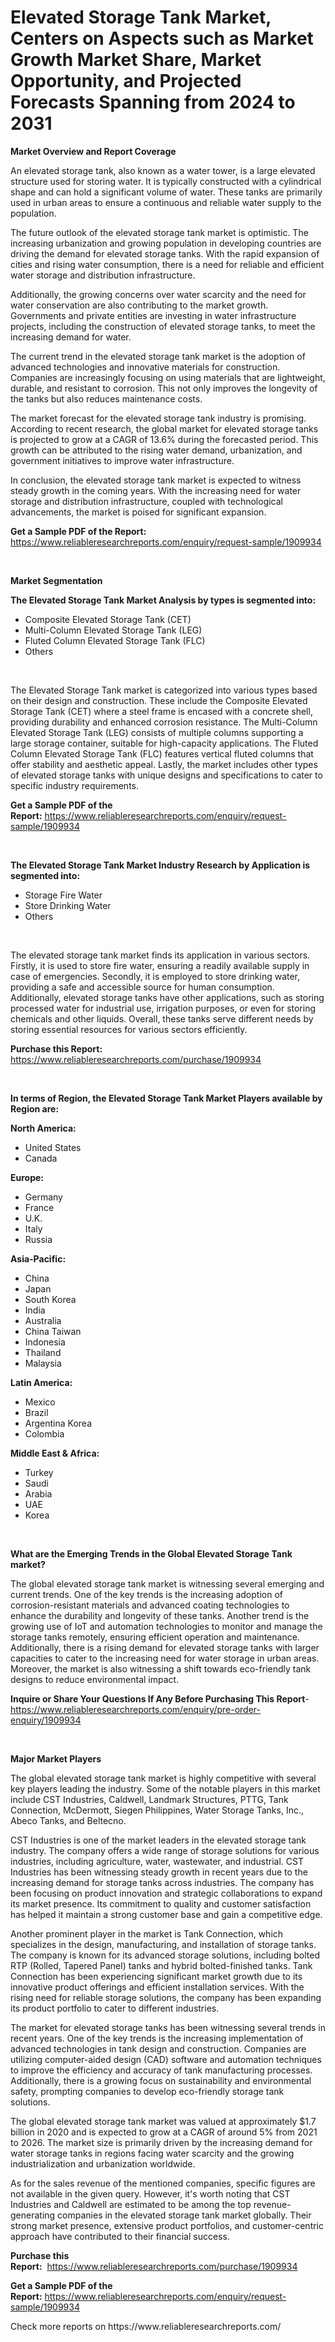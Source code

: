 <p><h1>Elevated Storage Tank Market, Centers on Aspects such as Market Growth Market Share, Market Opportunity, and Projected Forecasts Spanning from 2024 to 2031</h1></p><p><strong>Market Overview and Report Coverage</strong></p>
<p><p>An elevated storage tank, also known as a water tower, is a large elevated structure used for storing water. It is typically constructed with a cylindrical shape and can hold a significant volume of water. These tanks are primarily used in urban areas to ensure a continuous and reliable water supply to the population.</p><p>The future outlook of the elevated storage tank market is optimistic. The increasing urbanization and growing population in developing countries are driving the demand for elevated storage tanks. With the rapid expansion of cities and rising water consumption, there is a need for reliable and efficient water storage and distribution infrastructure.</p><p>Additionally, the growing concerns over water scarcity and the need for water conservation are also contributing to the market growth. Governments and private entities are investing in water infrastructure projects, including the construction of elevated storage tanks, to meet the increasing demand for water.</p><p>The current trend in the elevated storage tank market is the adoption of advanced technologies and innovative materials for construction. Companies are increasingly focusing on using materials that are lightweight, durable, and resistant to corrosion. This not only improves the longevity of the tanks but also reduces maintenance costs.</p><p>The market forecast for the elevated storage tank industry is promising. According to recent research, the global market for elevated storage tanks is projected to grow at a CAGR of 13.6% during the forecasted period. This growth can be attributed to the rising water demand, urbanization, and government initiatives to improve water infrastructure.</p><p>In conclusion, the elevated storage tank market is expected to witness steady growth in the coming years. With the increasing need for water storage and distribution infrastructure, coupled with technological advancements, the market is poised for significant expansion.</p></p>
<p><strong>Get a Sample PDF of the Report:</strong> <a href="https://www.reliableresearchreports.com/enquiry/request-sample/1909934">https://www.reliableresearchreports.com/enquiry/request-sample/1909934</a></p>
<p>&nbsp;</p>
<p><strong>Market Segmentation</strong></p>
<p><strong>The Elevated Storage Tank Market Analysis by types is segmented into:</strong></p>
<p><ul><li>Composite Elevated Storage Tank (CET)</li><li>Multi-Column Elevated Storage Tank (LEG)</li><li>Fluted Column Elevated Storage Tank (FLC)</li><li>Others</li></ul></p>
<p>&nbsp;</p>
<p><p>The Elevated Storage Tank market is categorized into various types based on their design and construction. These include the Composite Elevated Storage Tank (CET) where a steel frame is encased with a concrete shell, providing durability and enhanced corrosion resistance. The Multi-Column Elevated Storage Tank (LEG) consists of multiple columns supporting a large storage container, suitable for high-capacity applications. The Fluted Column Elevated Storage Tank (FLC) features vertical fluted columns that offer stability and aesthetic appeal. Lastly, the market includes other types of elevated storage tanks with unique designs and specifications to cater to specific industry requirements.</p></p>
<p><strong>Get a Sample PDF of the Report:</strong>&nbsp;<a href="https://www.reliableresearchreports.com/enquiry/request-sample/1909934">https://www.reliableresearchreports.com/enquiry/request-sample/1909934</a></p>
<p>&nbsp;</p>
<p><strong>The Elevated Storage Tank Market Industry Research by Application is segmented into:</strong></p>
<p><ul><li>Storage Fire Water</li><li>Store Drinking Water</li><li>Others</li></ul></p>
<p>&nbsp;</p>
<p><p>The elevated storage tank market finds its application in various sectors. Firstly, it is used to store fire water, ensuring a readily available supply in case of emergencies. Secondly, it is employed to store drinking water, providing a safe and accessible source for human consumption. Additionally, elevated storage tanks have other applications, such as storing processed water for industrial use, irrigation purposes, or even for storing chemicals and other liquids. Overall, these tanks serve different needs by storing essential resources for various sectors efficiently.</p></p>
<p><strong>Purchase this Report:</strong>&nbsp; <a href="https://www.reliableresearchreports.com/purchase/1909934">https://www.reliableresearchreports.com/purchase/1909934</a></p>
<p>&nbsp;</p>
<p><strong>In terms of Region, the Elevated Storage Tank Market Players available by Region are:</strong></p>
<p>
    <p> <strong> North America: </strong>
        <ul>
            <li>United States</li>
            <li>Canada</li>
        </ul>
        </p> 
    <p> <strong> Europe: </strong>
        <ul>
            <li>Germany</li>
            <li>France</li>
            <li>U.K.</li>
            <li>Italy</li>
            <li>Russia</li>
        </ul>
        </p> 
    <p> <strong> Asia-Pacific: </strong>
        <ul>
            <li>China</li>
            <li>Japan</li>
            <li>South Korea</li>
            <li>India</li>
            <li>Australia</li>
            <li>China Taiwan</li>
            <li>Indonesia</li>
            <li>Thailand</li>
            <li>Malaysia</li>
        </ul>
        </p> 
    <p> <strong> Latin America: </strong>
        <ul>
            <li>Mexico</li>
            <li>Brazil</li>
            <li>Argentina Korea</li>
            <li>Colombia</li>
        </ul>
        </p> 
    <p> <strong> Middle East & Africa: </strong>
        <ul>
            <li>Turkey</li>
            <li>Saudi</li>
            <li>Arabia</li>
            <li>UAE</li>
            <li>Korea</li>
        </ul>
    </p>
    </p>
<p>&nbsp;</p>
<p><strong>What are the Emerging Trends in the Global Elevated Storage Tank market?</strong></p>
<p><p>The global elevated storage tank market is witnessing several emerging and current trends. One of the key trends is the increasing adoption of corrosion-resistant materials and advanced coating technologies to enhance the durability and longevity of these tanks. Another trend is the growing use of IoT and automation technologies to monitor and manage the storage tanks remotely, ensuring efficient operation and maintenance. Additionally, there is a rising demand for elevated storage tanks with larger capacities to cater to the increasing need for water storage in urban areas. Moreover, the market is also witnessing a shift towards eco-friendly tank designs to reduce environmental impact.</p></p>
<p><strong>Inquire or Share Your Questions If Any Before Purchasing This Report</strong>- <a href="https://www.reliableresearchreports.com/enquiry/pre-order-enquiry/1909934">https://www.reliableresearchreports.com/enquiry/pre-order-enquiry/1909934</a></p>
<p>&nbsp;</p>
<p><strong>Major Market Players</strong></p>
<p><p>The global elevated storage tank market is highly competitive with several key players leading the industry. Some of the notable players in this market include CST Industries, Caldwell, Landmark Structures, PTTG, Tank Connection, McDermott, Siegen Philippines, Water Storage Tanks, Inc., Abeco Tanks, and Beltecno.</p><p>CST Industries is one of the market leaders in the elevated storage tank industry. The company offers a wide range of storage solutions for various industries, including agriculture, water, wastewater, and industrial. CST Industries has been witnessing steady growth in recent years due to the increasing demand for storage tanks across industries. The company has been focusing on product innovation and strategic collaborations to expand its market presence. Its commitment to quality and customer satisfaction has helped it maintain a strong customer base and gain a competitive edge.</p><p>Another prominent player in the market is Tank Connection, which specializes in the design, manufacturing, and installation of storage tanks. The company is known for its advanced storage solutions, including bolted RTP (Rolled, Tapered Panel) tanks and hybrid bolted-finished tanks. Tank Connection has been experiencing significant market growth due to its innovative product offerings and efficient installation services. With the rising need for reliable storage solutions, the company has been expanding its product portfolio to cater to different industries.</p><p>The market for elevated storage tanks has been witnessing several trends in recent years. One of the key trends is the increasing implementation of advanced technologies in tank design and construction. Companies are utilizing computer-aided design (CAD) software and automation techniques to improve the efficiency and accuracy of tank manufacturing processes. Additionally, there is a growing focus on sustainability and environmental safety, prompting companies to develop eco-friendly storage tank solutions.</p><p>The global elevated storage tank market was valued at approximately $1.7 billion in 2020 and is expected to grow at a CAGR of around 5% from 2021 to 2026. The market size is primarily driven by the increasing demand for water storage tanks in regions facing water scarcity and the growing industrialization and urbanization worldwide.</p><p>As for the sales revenue of the mentioned companies, specific figures are not available in the given query. However, it's worth noting that CST Industries and Caldwell are estimated to be among the top revenue-generating companies in the elevated storage tank market globally. Their strong market presence, extensive product portfolios, and customer-centric approach have contributed to their financial success.</p></p>
<p><strong>Purchase this Report:</strong>&nbsp;&nbsp;<a href="https://www.reliableresearchreports.com/purchase/1909934">https://www.reliableresearchreports.com/purchase/1909934</a></p>
<p></p>
<p><strong>Get a Sample PDF of the Report:</strong>&nbsp;<a href="https://www.reliableresearchreports.com/enquiry/request-sample/1909934">https://www.reliableresearchreports.com/enquiry/request-sample/1909934</a></p>
<p>Check more reports on https://www.reliableresearchreports.com/</p>